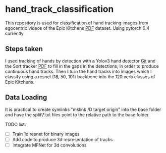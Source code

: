 # hand_track_classification

This repository is used for classification of hand tracking images from egocentric videos of the Epic Kitchens [PDF](https://arxiv.org/pdf/1804.02748.pdf) dataset. 
Using pytorch 0.4 currently

## Steps taken
I used tracking of hands by detection with a Yolov3 hand detector [Git](https://github.com/AlexeyAB/darknet) and the Sort tracker [PDF](https://arxiv.org/pdf/1602.00763.pdf) to fill in the gaps in the detections, 
in order to produce continuous hand tracks.
Then I turn the hand tracks into images which I classify using a resnet (18, 50, 101) backbone into the 120 verb classes of Epic Kitchens.

## Data Loading
It is practical to create symlinks "mklink /D target origin" into the base folder and have the split\\*.txt files point to the relative path to the base folder. 

TODO list:
- [ ] Train 1d resnet for binary images
- [ ] Add code to produce 3d representation of tracks
- [ ] Integrate MFNet for 3d convolutions
